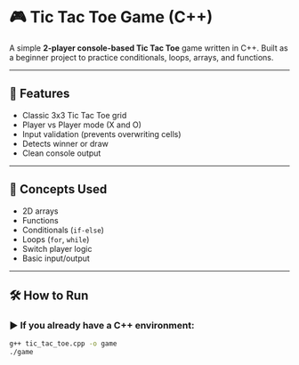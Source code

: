 # 🎮 Tic Tac Toe Game (C++)

A simple **2-player console-based Tic Tac Toe** game written in C++. Built as a beginner project to practice conditionals, loops, arrays, and functions.

---

## 🚀 Features

- Classic 3x3 Tic Tac Toe grid
- Player vs Player mode (X and O)
- Input validation (prevents overwriting cells)
- Detects winner or draw
- Clean console output

---

## 🧠 Concepts Used

- 2D arrays
- Functions
- Conditionals (`if-else`)
- Loops (`for`, `while`)
- Switch player logic
- Basic input/output

---

## 🛠️ How to Run

### ▶️ If you already have a C++ environment:
```bash
g++ tic_tac_toe.cpp -o game
./game
